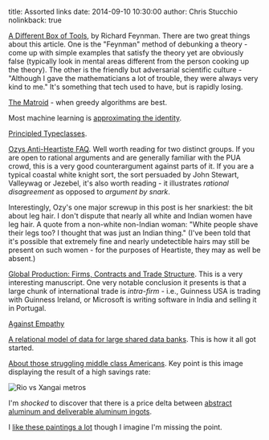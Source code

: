 title: Assorted links
date: 2014-09-10 10:30:00
author: Chris Stucchio
nolinkback: true

[A Different Box of Tools](http://vamsionnet.tripod.com/syjmf/adbt.htm), by Richard Feynman. There are two great things about this article. One is the "Feynman" method of debunking a theory - come up with simple examples that satisfy the theory yet are obviously false (typically look in mental areas different from the person cooking up the theory). The other is the friendly but adversarial scientific culture - "Although I gave the mathematicians a lot of trouble, they were always very kind to me." It's something that tech used to have, but is rapidly losing.

[The Matroid](http://jeremykun.com/2014/08/26/when-greedy-algorithms-are-perfect-the-matroid/) - when greedy algorithms are best.

Most machine learning is [approximating the identity](http://nuit-blanche.blogspot.fr/2013/06/sunday-morning-sunday-quick-panorama-of.html).

[Principled Typeclasses](http://degoes.net/articles/principled-typeclasses/).

[Ozys Anti-Heartiste FAQ](http://slatestarcodex.com/2014/08/20/ozys-anti-heartiste-faq/). Well worth reading for two distinct groups. If you are open to rational arguments and are generally familiar with the PUA crowd, this is a very good counterargument against parts of it. If you are a typical coastal white knight sort, the sort persuaded by John Stewart, Valleywag or Jezebel, it's also worth reading - it illustrates *rational disagreement* as opposed to *argument by snark*.

Interestingly, Ozy's one major screwup in this post is her snarkiest: the bit about leg hair. I don't dispute that nearly all white and Indian women have leg hair. A quote from a non-white non-Indian woman: "White people shave their legs too? I thought that was just an Indian thing." (I've been told that it's possible that extremely fine and nearly undetectible hairs may still be present on such women - for the purposes of Heartiste, they may as well be absent.)

[Global Production: Firms, Contracts and Trade Structure](http://scholar.harvard.edu/files/antras/files/manuscript_crei_lectures.pdf). This is a very interesting manuscript. One very notable conclusion it presents is that a large chunk of international trade is *intra-firm* - i.e., Guinness USA is trading with Guinness Ireland, or Microsoft is writing software in India and selling it in Portugal.

[Against Empathy](http://www.bostonreview.net/forum/paul-bloom-against-empathy)

[A relational model of data for large shared data banks](http://www.cs.berkeley.edu/~rxin/db-papers/Relational-Model-Codd.pdf). This is how it all got started.

[About those struggling middle class Americans](http://www.themoneyillusion.com/?p=27400&utm_source=stucchio&utm_medium=blog&utm_campaign=assortedlinks). Key point is this image displaying the result of a high savings rate:

![Rio vs Xangai metros](http://www.themoneyillusion.com/wp-content/uploads/2014/08/Screen-Shot-2014-08-26-at-7.05.33-PM1.png)

I'm *shocked* to discover that there is a price delta between [abstract aluminum and deliverable aluminum ingots](http://www.bloombergview.com/articles/2014-09-03/the-goldman-sachs-aluminum-conspiracy-lawsuit-is-over).

I [like these paintings a lot](http://www.thisiscolossal.com/2014/08/paintings-by-michael-kerbow-warn-of-dire-consequences-for-current-actions/?utm_source=stucchio&utm_medium=blog&utm_campaign=assortedlinks) though I imagine I'm missing the point.
